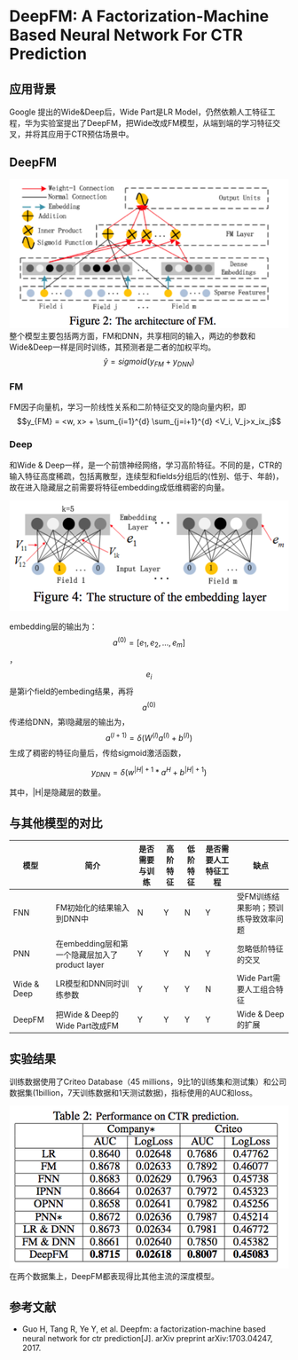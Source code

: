 # DeepFM: A Factorization-Machine Based Neural Network For CTR Prediction


## 应用背景

Google 提出的Wide&Deep后，Wide Part是LR Model，仍然依赖人工特征工程，华为实验室提出了DeepFM，把Wide改成FM模型，从端到端的学习特征交叉，并将其应用于CTR预估场景中。

## DeepFM

![Deep FM](pic/deepfm.png)
整个模型主要包括两方面，FM和DNN，共享相同的输入，两边的参数和Wide&Deep一样是同时训练，其预测者是二者的加权平均。
$$\hat{y} = sigmoid(y_{FM} + y_{DNN})$$

### FM
FM因子向量机，学习一阶线性关系和二阶特征交叉的隐向量内积，即
$$y_{FM} = <w, x> + \sum_{i=1}^{d} \sum_{j=i+1}^{d} <V_i, V_j>x_ix_j$$

###  Deep
和Wide & Deep一样，是一个前馈神经网络，学习高阶特征。不同的是，CTR的输入特征高度稀疏，包括离散型，连续型和fields分组后的(性别、低于、年龄)，故在进入隐藏层之前需要将特征embedding成低维稠密的向量。

![Embedding Layer](pic/fm_layer.png)

embedding层的输出为： $$a^{(0)} = [e_1, e_2, ..., e_m]$$， $$e_i$$是第i个field的embeding结果，再将$$a^{(0)}$$传递给DNN，第l隐藏层的输出为，
$$a^{(l+1)} =\delta(W^{(l)}a^{(l)} + b^{(l)})$$
生成了稠密的特征向量后，传给sigmoid激活函数，

$$y_{DNN} = \delta(w^{|H|+1}*a^H + b ^ {|H|+1})$$

其中，|H|是隐藏层的数量。



## 与其他模型的对比



| 模型 | 简介                      | 是否需要与训练 | 高阶特征 | 低阶特征 | 是否需要人工特征工程 | 缺点                                 |
| ---- | ------------------------- | -------------- | -------- | -------- | -------------------- | ------------------------------------ |
| FNN | FM初始化的结果输入到DNN中 | N              | Y        | N        | Y                    | 受FM训练结果影响；预训练导致效率问题 |
| PNN | 在embedding层和第一个隐藏层加入了product layer | Y | Y | N | Y | 忽略低阶特征的交叉 |
| Wide & Deep | LR模型和DNN同时训练参数| Y | Y | Y | N | Wide Part需要人工组合特征|
| DeepFM | 把Wide & Deep的Wide Part改成FM | Y | Y | Y | Y | Wide & Deep的扩展 |



## 实验结果
训练数据使用了Criteo Database（45 millions，9比1的训练集和测试集）和公司数据集(1billion，7天训练数据和1天测试数据)，指标使用的AUC和loss。

![Model Result](pic/model_res.png)
在两个数据集上，DeepFM都表现得比其他主流的深度模型。

## 参考文献

* Guo H, Tang R, Ye Y, et al. Deepfm: a factorization-machine based neural network for ctr prediction[J]. arXiv preprint arXiv:1703.04247, 2017.